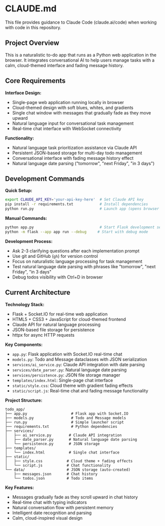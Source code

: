 # CLAUDE.md

This file provides guidance to Claude Code (claude.ai/code) when working with code in this repository.

## Project Overview

This is a naturalistic to-do app that runs as a Python web application in the browser. It integrates conversational AI to help users manage tasks with a calm, cloud-themed interface and fading message history.

## Core Requirements

**Interface Design:**
- Single-page web application running locally in browser
- Cloud-themed design with soft blues, whites, and gradients
- Single chat window with messages that gradually fade as they move upward
- Natural language input for conversational task management
- Real-time chat interface with WebSocket connectivity

**Functionality:**
- Natural language task prioritization assistance via Claude API
- Persistent JSON-based storage for multi-day todo management
- Conversational interface with fading message history effect
- Natural language date parsing ("tomorrow", "next Friday", "in 3 days")

## Development Commands

**Quick Setup:**
```bash
export CLAUDE_API_KEY='your-api-key-here'  # Set Claude API key
pip install -r requirements.txt            # Install dependencies
python run.py                              # Launch app (opens browser automatically)
```

**Manual Commands:**
```bash
python app.py                              # Start Flask development server
python -m flask --app app run --debug     # Start with debug mode
```

**Development Process:**
- Ask 2-3 clarifying questions after each implementation prompt
- Use git and GitHub (`gh`) for version control
- Focus on naturalistic language processing for task management
- Test natural language date parsing with phrases like "tomorrow", "next Friday", "in 3 days"
- Debug todos visibility with Ctrl+D in browser

## Current Architecture

**Technology Stack:**
- Flask + Socket.IO for real-time web application
- HTML5 + CSS3 + JavaScript for cloud-themed frontend
- Claude API for natural language processing
- JSON-based file storage for persistence
- httpx for async HTTP requests

**Key Components:**
- `app.py`: Flask application with Socket.IO real-time chat
- `models.py`: Todo and Message dataclasses with JSON serialization
- `services/ai_service.py`: Claude API integration with date parsing
- `services/date_parser.py`: Natural language date parsing
- `services/persistence.py`: JSON file storage manager
- `templates/index.html`: Single-page chat interface
- `static/style.css`: Cloud theme with gradient fading effects
- `static/script.js`: Real-time chat and fading message functionality

**Project Structure:**
```
todo_app/
├── app.py                    # Flask app with Socket.IO
├── models.py                 # Todo and Message models
├── run.py                    # Simple launcher script
├── requirements.txt          # Python dependencies
├── services/
│   ├── ai_service.py        # Claude API integration
│   ├── date_parser.py       # Natural language date parsing
│   └── persistence.py       # JSON storage
├── templates/
│   └── index.html           # Single chat interface
├── static/
│   ├── style.css           # Cloud theme + fading effects
│   └── script.js           # Chat functionality
└── data/                   # JSON storage (auto-created)
    ├── messages.json       # Chat history
    └── todos.json          # Todo items
```

**Key Features:**
- Messages gradually fade as they scroll upward in chat history
- Real-time chat with typing indicators
- Natural conversation flow with persistent memory
- Intelligent date recognition and parsing
- Calm, cloud-inspired visual design